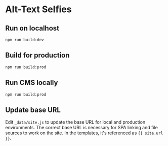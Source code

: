 # Alt-Text Selfies

## Run on localhost
```npm run build:dev```

## Build for production
```npm run build:prod```

## Run CMS locally
```npm run build:prod```

## Update base URL
Edit `_data/site.js` to update the base URL for local and production environments. The correct base URL is necessary for SPA linking and file sources to work on the site. In the templates, it's referenced as `{{ site.url }}`.